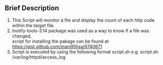## Brief Description ##

1. This Script will monitor a file and display the count of each http code within the target file.
2. Inotify-tools-3.14 package was used as a way to know if a file was changed,		
script for installing the pakage can be found at https://gist.github.com/mani95lisa/6740671
3. Script is executed by using the following format 
		script.sh <target file>
		e.g.
		script.sh /var/log/httpd/access_log
